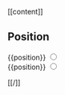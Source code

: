 [[content]]
## Position

<div class="row">
    <div class="field col-6">
        <label ng-repeat="position in [
        '-left',
        '-right',
        '-before',
        '-after',
        '-center',
        '-beforeLeft',
        '-centerLeft',
        '-afterLeft',
        '-beforeRight',
        '-centerRight',
        '-afterRight',
        '-beforeCenter',
        '-afterCenter']">
            <span>{{position}}</span>
            <input type="radio" ng-model="cadenza.position_horizontal" ng-value="position">
        </label>
    </div>
    <div class="field col-6">
        <label ng-repeat="position in [
            '-top', 
            '-bottom', 
            '-below', 
            '-above', 
            '-middle', 
            '-aboveTop', 
            '-midTop', 
            '-belowTop', 
            '-aboveMiddle', 
            '-belowMiddle', 
            '-aboveBottom', 
            '-midBottom',
            '-belowBottom']">
            <span>{{position}}</span>
            <input type="radio" ng-model="cadenza.position_vertical" ng-value="position">
        </label>
    </div>
</div>
<div class="row-6">
    <div class="col-6 col-center border">
        <div class="shape-square-medium bg-primary position{{cadenza.position_horizontal}}{{cadenza.position_vertical}}"></div>
    </div>
</div>

[[/]]